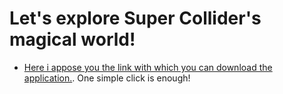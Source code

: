 # Let's explore Super Collider's magical world!


- [Here i appose you the link with which you can download the application.](https://supercollider.github.io/download). One simple click is enough!


